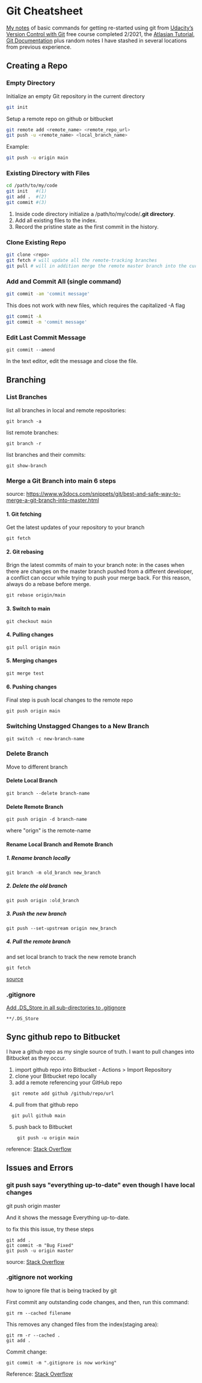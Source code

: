 
# Git Cheatsheet

[My notes](https://rcmadden.github.io/notes/#/git-version-control) of basic commands for getting re-started using git from [Udacity’s Version Control with Git](https://www.udacity.com/course/version-control-with-git--ud123) free course completed 2/2021, the [Atlasian Tutorial](https://www.atlassian.com/git/tutorials), [Git Documentation](https://git-scm.com/docs) plus random notes I have stashed in several locations from previous experience.

## Creating a Repo
### Empty Directory
Initialize an empty Git repository in the current directory
```bash 
git init
```
Setup a remote repo on github or bitbucket
```bash 
git remote add <remote_name> <remote_repo_url>
git push -u <remote_name> <local_branch_name>
```
Example:
```bash 
git push -u origin main
```
### Existing Directory with Files
```bash 
cd /path/to/my/code
git init   #(1)
git add .  #(2)
git commit #(3)
```
1.  Inside code directory initialize a /path/to/my/code/**.git directory**.
2.  Add all existing files to the index.
3.  Record the pristine state as the first commit in the history.

### Clone Existing Repo
```bash
git clone <repo>
git fetch # will update all the remote-tracking branches
git pull # will in addition merge the remote master branch into the current master branch
```
### Add and Commit All (single command) 
```sh
git commit -am 'commit message'
```
This does not work with new files, which requires the capitalized -A flag
```sh 
git commit -A
git commit -m 'commit message'
```

### Edit Last Commit Message
```
git commit --amend
```
In the text editor, edit the message and close the file.

## Branching

### List Branches
list all branches in local and remote repositories:
``` 
git branch -a 
```
list remote branches:
``` 
git branch -r
```
list branches and their commits:
``` 
git show-branch
```

### Merge a Git Branch into main 6 steps
source: https://www.w3docs.com/snippets/git/best-and-safe-way-to-merge-a-git-branch-into-master.html
#### 1. Git fetching
Get the latest updates of your repository to your branch
```
git fetch
```
#### 2. Git rebasing
Brign the latest commits of main to your branch
note: in the cases when there are changes on the master branch pushed from a different developer, a conflict can occur while trying to push your merge back. For this reason, always do a rebase before merge.
``` 
git rebase origin/main
```
#### 3. Switch to main
```
git checkout main
```
#### 4. Pulling changes
``` 
git pull origin main
```
#### 5. Merging changes
```
git merge test
```
#### 6. Pushing changes
Final step is push local changes to the remote repo
```
git push origin main
```



### Switching Unstagged Changes to a New Branch
``` 
git switch -c new-branch-name
```

### Delete Branch
Move to different branch
#### Delete Local Branch
``` 
git branch --delete branch-name
```
#### Delete Remote Branch
```
git push origin -d branch-name
```
where "orign" is the remote-name

#### Rename Local Branch and Remote Branch
##### 1. Rename branch locally  
```
git branch -m old_branch new_branch
```
##### 2.  Delete the old branch  
```
git push origin :old_branch
```
##### 3.  Push the new branch
```
git push --set-upstream origin new_branch
```
##### 4. Pull the remote branch
and set local branch to track the new remote branch  
```
git fetch
```
[source](https://gist.github.com/lttlrck/9628955) 
### .gitignore

[Add .DS_Store in all sub-directories to .gitignore](https://gist.github.com/rcmadden/ed57a253474c833eba01f7eaca6ec374#file-add-ds_store-into-gitignore-for-the-sub-directory-md)
```
**/.DS_Store
```
## Sync github repo to Bitbucket
I have a github repo as my single source of truth.  I want to pull changes into Bitbucket as they occur.

1. import github repo into Bitbucket - Actions > Import Repository
2. clone your Bitbucket repo locally
3. add a remote referencing your GitHub repo

```
  git remote add github /github/repo/url
```

4.  pull from that github repo

```
  git pull github main
```

5.  push back to Bitbucket

```
    git push -u origin main
```
reference: [Stack Overflow](https://stackoverflow.com/a/26210782)

## Issues and Errors
### git push says "everything up-to-date" even though I have local changes

git push origin master

And it shows the message Everything up-to-date.

to fix this this issue, try these steps

```
git add .
git commit -m "Bug Fixed"
git push -u origin master
```
source: [Stack Overflow](https://stackoverflow.com/questions/999907/git-push-says-everything-up-to-date-even-though-i-have-local-changes 
)

### .gitignore not working
how to ignore file that is being tracked by git

First commit any outstanding code changes, and then, run this command:
```
git rm --cached filename
```
This removes any changed files from the index(staging area):
```
git rm -r --cached .
git add .
```
Commit change:
```
git commit -m ".gitignore is now working"
```

Reference: [Stack Overflow](https://stackoverflow.com/questions/25436312/gitignore-not-working)
